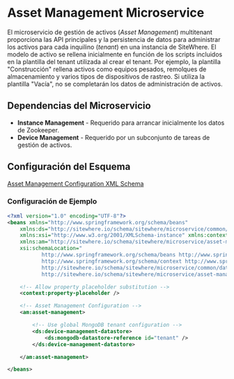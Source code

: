 # Asset Management Microservice

El microservicio de gestión de activos (_Asset Management_) multitenant proporciona
las API principales y la persistencia de datos para administrar los activos para cada
inquilino (_tenant_) en una instancia de SiteWhere. El modelo de activo se rellena
inicialmente en función de los scripts incluidos en la plantilla del tenant utilizada al crear el tenant.
Por ejemplo, la plantilla "Construcción" rellena activos como equipos pesados, remolques de almacenamiento
y varios tipos de dispositivos de rastreo. Si utiliza la plantilla "Vacía", no se completarán
los datos de administración de activos.

## Dependencias del Microservicio

- **Instance Management** - Requerido para arrancar inicialmente los datos de Zookeeper.
- **Device Management** - Requerido por un subconjunto de tareas de gestión de activos.

## Configuración del Esquema

[Asset Management Configuration XML Schema](http://sitewhere.io/schema/sitewhere/microservice/asset-management/current/asset-management.xsd)

### Configuración de Ejemplo

```xml
<?xml version="1.0" encoding="UTF-8"?>
<beans xmlns="http://www.springframework.org/schema/beans"
	xmlns:ds="http://sitewhere.io/schema/sitewhere/microservice/common/datastore"
	xmlns:xsi="http://www.w3.org/2001/XMLSchema-instance" xmlns:context="http://www.springframework.org/schema/context"
	xmlns:am="http://sitewhere.io/schema/sitewhere/microservice/asset-management"
	xsi:schemaLocation="
           http://www.springframework.org/schema/beans http://www.springframework.org/schema/beans/spring-beans-3.1.xsd
           http://www.springframework.org/schema/context http://www.springframework.org/schema/context/spring-context-3.1.xsd
           http://sitewhere.io/schema/sitewhere/microservice/common/datastore http://sitewhere.io/schema/sitewhere/microservice/common/current/datastore-common.xsd
           http://sitewhere.io/schema/sitewhere/microservice/asset-management http://sitewhere.io/schema/sitewhere/microservice/asset-management/current/asset-management.xsd">

	<!-- Allow property placeholder substitution -->
	<context:property-placeholder />

	<!-- Asset Management Configuration -->
	<am:asset-management>

		<!-- Use global MongoDB tenant configuration -->
		<ds:device-management-datastore>
			<ds:mongodb-datastore-reference id="tenant" />
		</ds:device-management-datastore>

	</am:asset-management>

</beans>
```
